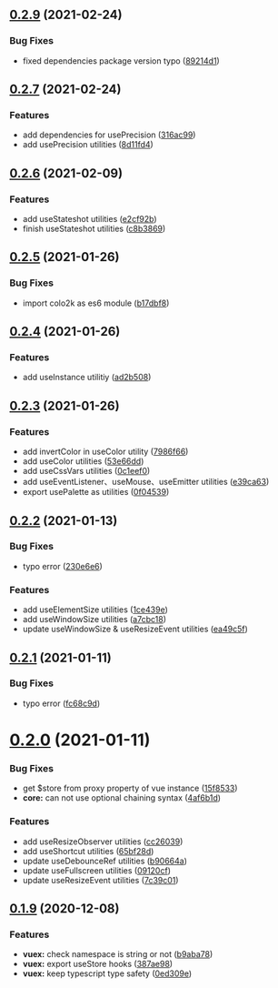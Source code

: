## [0.2.9](https://github.com/vueblocks/vue-use-utilities/compare/v0.2.8...v0.2.9) (2021-02-24)


### Bug Fixes

* fixed dependencies package version typo ([89214d1](https://github.com/vueblocks/vue-use-utilities/commit/89214d186af14f10fdae4aaa1fd86e969906ea6f))



## [0.2.7](https://github.com/xiaoluoboding/vue-use-utilities/compare/v0.2.6...v0.2.7) (2021-02-24)


### Features

* add dependencies for usePrecision ([316ac99](https://github.com/xiaoluoboding/vue-use-utilities/commit/316ac99398b252e310133adac6ff91ef912d8dbb))
* add usePrecision utilities ([8d11fd4](https://github.com/xiaoluoboding/vue-use-utilities/commit/8d11fd4bc3583552cafd5549b0ace6ece5dac3e6))



## [0.2.6](https://github.com/xiaoluoboding/vue-use-utilities/compare/v0.2.5...v0.2.6) (2021-02-09)


### Features

* add useStateshot utilities ([e2cf92b](https://github.com/xiaoluoboding/vue-use-utilities/commit/e2cf92b4fd47702c865f665131f39defde17e0f4))
* finish useStateshot utilities ([c8b3869](https://github.com/xiaoluoboding/vue-use-utilities/commit/c8b386930b0773201b0dd01ae69834f67aa97871))



## [0.2.5](https://github.com/xiaoluoboding/vue-use-utilities/compare/v0.2.4...v0.2.5) (2021-01-26)


### Bug Fixes

* import colo2k as es6 module ([b17dbf8](https://github.com/xiaoluoboding/vue-use-utilities/commit/b17dbf8cf409cc2701026e1a424d0bcf4a318910))



## [0.2.4](https://github.com/xiaoluoboding/vue-use-utilities/compare/v0.2.3...v0.2.4) (2021-01-26)


### Features

* add useInstance utilitiy ([ad2b508](https://github.com/xiaoluoboding/vue-use-utilities/commit/ad2b508bd08c3149a03b835a131e75105d8d173c))



## [0.2.3](https://github.com/xiaoluoboding/vue-use-utilities/compare/v0.2.2...v0.2.3) (2021-01-26)


### Features

* add invertColor in useColor utility ([7986f66](https://github.com/xiaoluoboding/vue-use-utilities/commit/7986f6620569c2b83a502676c9f36240cd173fa1))
* add useColor utilities ([53e66dd](https://github.com/xiaoluoboding/vue-use-utilities/commit/53e66dd0360108282c799eb5a387f952bce67e49))
* add useCssVars utilities ([0c1eef0](https://github.com/xiaoluoboding/vue-use-utilities/commit/0c1eef0b9b5ab45ffd83456a731e3437a06c5af8))
* add useEventListener、useMouse、useEmitter utilities ([e39ca63](https://github.com/xiaoluoboding/vue-use-utilities/commit/e39ca638c0882ef7d649238f4b873346ec84caed))
* export usePalette as utilities ([0f04539](https://github.com/xiaoluoboding/vue-use-utilities/commit/0f045399c100bc95ad2e825e220a4ebe4731a05b))



## [0.2.2](https://github.com/xiaoluoboding/vue-use-utilities/compare/v0.2.1...v0.2.2) (2021-01-13)


### Bug Fixes

* typo error ([230e6e6](https://github.com/xiaoluoboding/vue-use-utilities/commit/230e6e66610cd8ebd2efd33b5b9f12cb995630f9))


### Features

* add useElementSize utilities ([1ce439e](https://github.com/xiaoluoboding/vue-use-utilities/commit/1ce439e1c5a152fee24a0b23d0df42f106d0443c))
* add useWindowSize utilities ([a7cbc18](https://github.com/xiaoluoboding/vue-use-utilities/commit/a7cbc18ff7fea54467ac4f3ccb33ce899379243d))
* update useWindowSize & useResizeEvent utilities ([ea49c5f](https://github.com/xiaoluoboding/vue-use-utilities/commit/ea49c5fe26f3d9693669550af60061c3ced4c733))



## [0.2.1](https://github.com/xiaoluoboding/vue-use-utilities/compare/v0.2.0...v0.2.1) (2021-01-11)


### Bug Fixes

* typo error ([fc68c9d](https://github.com/xiaoluoboding/vue-use-utilities/commit/fc68c9df3196a1c55bd1013e6ba10c074d169a9c))



# [0.2.0](https://github.com/xiaoluoboding/vue-use-utilities/compare/v0.1.9...v0.2.0) (2021-01-11)


### Bug Fixes

* get $store from proxy property of vue instance ([15f8533](https://github.com/xiaoluoboding/vue-use-utilities/commit/15f853354e8fd92fd7648678f0c8066274f60466))
* **core:** can not use optional chaining syntax ([4af6b1d](https://github.com/xiaoluoboding/vue-use-utilities/commit/4af6b1de6f753ec79ba46a8637b996ebf32018d2))


### Features

* add useResizeObserver utilities ([cc26039](https://github.com/xiaoluoboding/vue-use-utilities/commit/cc26039cc17b23e9959390e6cf49142b61dacf5c))
* add useShortcut utilities ([65bf28d](https://github.com/xiaoluoboding/vue-use-utilities/commit/65bf28dda794ee58931e31a610a60865722d4403))
* update useDebounceRef utilities ([b90664a](https://github.com/xiaoluoboding/vue-use-utilities/commit/b90664a772184502a8651e88b68b6fd092c4542c))
* update useFullscreen utilities ([09120cf](https://github.com/xiaoluoboding/vue-use-utilities/commit/09120cfee6c92068940e7427b03bf11657993252))
* update useResizeEvent utilities ([7c39c01](https://github.com/xiaoluoboding/vue-use-utilities/commit/7c39c01848e95e0a341e91fbf035e76b6174e00f))



## [0.1.9](https://github.com/xiaoluoboding/vue-use-utilities/compare/v0.1.8...v0.1.9) (2020-12-08)


### Features

* **vuex:** check namespace is string or not ([b9aba78](https://github.com/xiaoluoboding/vue-use-utilities/commit/b9aba780c891f38c2e7af9cfa744749abb58def8))
* **vuex:** export useStore hooks ([387ae98](https://github.com/xiaoluoboding/vue-use-utilities/commit/387ae9804606464047dbe1d0f94a45431a038d28))
* **vuex:** keep typescript type safety ([0ed309e](https://github.com/xiaoluoboding/vue-use-utilities/commit/0ed309e7dc5258bdc34f4cdaa8da61ce078fbee1))



